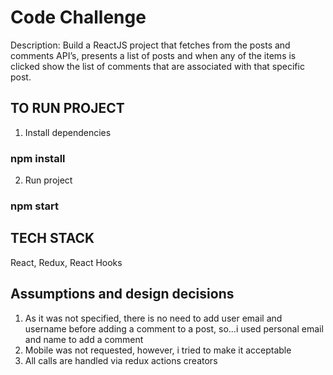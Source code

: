 # Code Challenge

Description: Build a ReactJS project that fetches from the posts and comments API’s, presents a list of
posts and when any of the items is clicked show the list of comments that are associated with
that specific post.

## TO RUN PROJECT

1. Install dependencies

### npm install

2. Run project

### npm start

## TECH STACK

React, Redux, React Hooks

## Assumptions and design decisions

1. As it was not specified, there is no need to add user email and username before adding a comment to a post, so...i used personal email and name to add a comment
2. Mobile was not requested, however, i tried to make it acceptable
3. All calls are handled via redux actions creators
